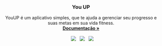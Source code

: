 <br />
<br/>
<p align="center" id="nome-do-projeto">
  <h3 align="center">You UP</h3>
  <p align="center">
    YouUP é um aplicativo simples, que te ajuda a gerenciar seu progresso e suas metas em sua vida fitness.
    <br />
    <a href="https://github.com/gabrielpereiraa/basic-login"><strong>Documentação »</strong></a>
    <br />
    <br />
    &nbsp
    <img src="https://img.shields.io/badge/Node.js-43853D?style=for-the-badge&logo=node.js&logoColor=white" />
    &nbsp
    <img src="https://img.shields.io/badge/MongoDB-4EA94B?style=for-the-badge&logo=mongodb&logoColor=white" />
    &nbsp
    <img src="https://img.shields.io/badge/Express.js-404D59?style=for-the-badge" />
  </p>
</p>
<br/>
<br/>